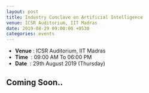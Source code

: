 ```yaml
---
layout: post
title: Industry Conclave on Artificial Intelligence
venue: ICSR Auditorium, IIT Madras
date: 2019-08-29 09:00:00 +0530
categories: events
---
```

<ul class="mb-5" >
	<li><b>Venue</b> : ICSR Auditorium, IIT Madras </li>
	 <li><b>Time</b>&nbsp; : 09:00 AM To 06:00 PM</li>
	 <li><b>Date</b>&nbsp; : 29th August 2019 (Thursday)</li>
</ul>

<h2 class="post-title text-center"> Coming Soon.. </h2>


